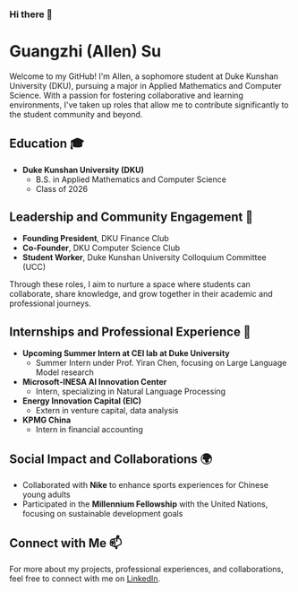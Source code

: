 ### Hi there 👋

# Guangzhi (Allen) Su

Welcome to my GitHub! I'm Allen, a sophomore student at Duke Kunshan University (DKU), pursuing a major in Applied Mathematics and Computer Science. With a passion for fostering collaborative and learning environments, I've taken up roles that allow me to contribute significantly to the student community and beyond.

## Education 🎓

- **Duke Kunshan University (DKU)**
  - B.S. in Applied Mathematics and Computer Science
  - Class of 2026

## Leadership and Community Engagement 🌟

- **Founding President**, DKU Finance Club
- **Co-Founder**, DKU Computer Science Club
- **Student Worker**, Duke Kunshan University Colloquium Committee (UCC)

Through these roles, I aim to nurture a space where students can collaborate, share knowledge, and grow together in their academic and professional journeys.

## Internships and Professional Experience 💼

- **Upcoming Summer Intern at CEI lab at Duke University**
  - Summer Intern under Prof. Yiran Chen, focusing on Large Language Model research
- **Microsoft-INESA AI Innovation Center**
  - Intern, specializing in Natural Language Processing
- **Energy Innovation Capital (EIC)**
  - Extern in venture capital, data analysis
- **KPMG China**
  - Intern in financial accounting

## Social Impact and Collaborations 🌍

- Collaborated with **Nike** to enhance sports experiences for Chinese young adults
- Participated in the **Millennium Fellowship** with the United Nations, focusing on sustainable development goals

## Connect with Me 📫

For more about my projects, professional experiences, and collaborations, feel free to connect with me on [LinkedIn](https://www.linkedin.com/in/allen-guangzhi-su-苏广智-613070244/).

